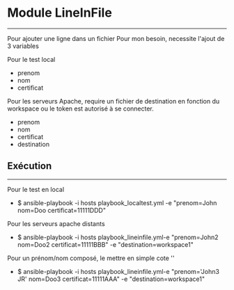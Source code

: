 # Module LineInFile
-----------------
Pour ajouter une ligne dans un fichier
Pour mon besoin, necessite l'ajout de 3 variables  

Pour le test local
* prenom
* nom
* certificat

Pour les serveurs Apache, require un fichier de destination en fonction du workspace ou le token est autorisé à se connecter.
* prenom
* nom
* certificat
* destination


## Exécution
-----------------
Pour le test en local
* $ ansible-playbook -i hosts playbook_localtest.yml -e "prenom=John nom=Doo certificat=11111DDD"

Pour les serveurs apache distants
* $ ansible-playbook -i hosts playbook_lineinfile.yml-e "prenom=John2 nom=Doo2 certificat=11111BBB" -e "destination=workspace1"

Pour un prénom/nom composé, le mettre en simple cote ''
* $ ansible-playbook -i hosts playbook_lineinfile.yml-e "prenom='John3 JR' nom=Doo3 certificat=11111AAA" -e "destination=workspace1"

 

